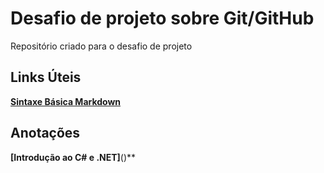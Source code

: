 # Desafio de projeto sobre Git/GitHub
Repositório criado para o desafio de projeto

## Links Úteis
**[Sintaxe Básica Markdown](https://www.markdownguide.org/basic-syntax/)**

## Anotações

**[Introdução ao C# e .NET]**()**
